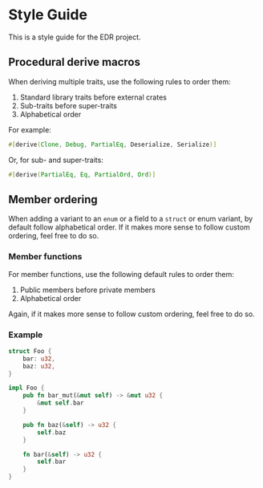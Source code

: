 # Style Guide

This is a style guide for the EDR project.

## Procedural derive macros

When deriving multiple traits, use the following rules to order them:

1. Standard library traits before external crates
2. Sub-traits before super-traits
3. Alphabetical order

For example:

```rust
#[derive(Clone, Debug, PartialEq, Deserialize, Serialize)]
```

Or, for sub- and super-traits:

```rust
#[derive(PartialEq, Eq, PartialOrd, Ord)]
```

## Member ordering

When adding a variant to an `enum` or a field to a `struct` or enum variant, by default follow alphabetical order. If it makes more sense to follow custom ordering, feel free to do so.

### Member functions

For member functions, use the following default rules to order them:

1. Public members before private members
2. Alphabetical order

Again, if it makes more sense to follow custom ordering, feel free to do so.

### Example

```rust
struct Foo {
    bar: u32,
    baz: u32,
}

impl Foo {
    pub fn bar_mut(&mut self) -> &mut u32 {
        &mut self.bar
    }

    pub fn baz(&self) -> u32 {
        self.baz
    }

    fn bar(&self) -> u32 {
        self.bar
    }
}
```
